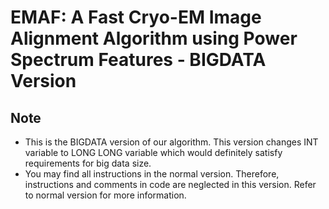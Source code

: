 # EMAF: A Fast Cryo-EM Image Alignment Algorithm using Power Spectrum Features - BIGDATA Version

## Note
- This is the BIGDATA version of our algorithm. This version changes INT variable to LONG LONG variable which would definitely satisfy requirements for big data size.
- You may find all instructions in the normal version. Therefore, instructions and comments in code are neglected in this version. Refer to normal version for more information.
